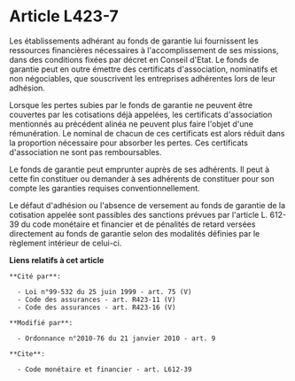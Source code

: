 # Article L423-7

Les établissements adhérant au fonds de garantie lui fournissent les ressources financières nécessaires à l'accomplissement
de ses missions, dans des conditions fixées par décret en Conseil d'Etat. Le fonds de garantie peut en outre émettre des
certificats d'association, nominatifs et non négociables, que souscrivent les entreprises adhérentes lors de leur adhésion.

Lorsque les pertes subies par le fonds de garantie ne peuvent être couvertes par les cotisations déjà appelées, les
certificats d'association mentionnés au précédent alinéa ne peuvent plus faire l'objet d'une rémunération. Le nominal de
chacun de ces certificats est alors réduit dans la proportion nécessaire pour absorber les pertes. Ces certificats
d'association ne sont pas remboursables.

Le fonds de garantie peut emprunter auprès de ses adhérents. Il peut à cette fin constituer ou demander à ses adhérents de
constituer pour son compte les garanties requises conventionnellement.

Le défaut d'adhésion ou l'absence de versement au fonds de garantie de la cotisation appelée sont passibles des sanctions
prévues par l'article L. 612-39 du code monétaire et financier et de pénalités de retard versées directement au fonds de
garantie selon des modalités définies par le règlement intérieur de celui-ci.

**Liens relatifs à cet article**

	**Cité par**:

	  - Loi n°99-532 du 25 juin 1999 - art. 75 (V)
	  - Code des assurances - art. R423-11 (V)
	  - Code des assurances - art. R423-16 (V)

	**Modifié par**:

	  - Ordonnance n°2010-76 du 21 janvier 2010 - art. 9

	**Cite**:

	  - Code monétaire et financier - art. L612-39
